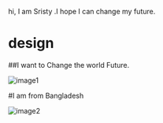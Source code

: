 hi, I am Sristy .I hope I can change my future. 

# design
##I want to Change the world Future. 

   
![image1](https://github.com/ChowdhurySristy/design/assets/126653806/d0151671-7ab6-439a-8a63-f52b21134d9b)



#I am from Bangladesh

![image2](https://github.com/ChowdhurySristy/design/assets/126653806/6ecd55f0-eb14-4e3d-b29a-fd7167421b72)


